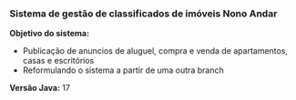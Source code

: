   ### Sistema de gestão de classificados de imóveis Nono Andar
 
 **Objetivo do sistema:** 
 - Publicação de anuncios de aluguel, compra e venda de apartamentos, casas e escritórios
 - Reformulando o sistema a partir de uma outra branch

**Versão Java:** 17
